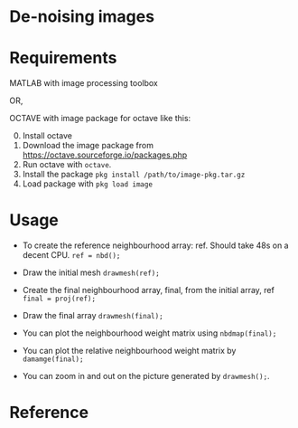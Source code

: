 # De-noising images 



# Requirements

MATLAB with image processing toolbox

OR,

OCTAVE with image package for octave like this:

0. Install octave
1. Download the image package from https://octave.sourceforge.io/packages.php
2. Run octave with `octave`.
3. Install the package `pkg install /path/to/image-pkg.tar.gz`
4. Load package with `pkg load image`

# Usage

* To create the reference neighbourhood array: ref. Should take 48s on a decent CPU.
`ref = nbd();`

* Draw the initial mesh
`drawmesh(ref);  `

* Create the final neighbourhood array, final, from the initial array, ref
`final = proj(ref);   `

* Draw the final array
`drawmesh(final);  `


* You can plot the neighbourhood weight matrix using
`nbdmap(final);`
* You can plot the relative neighbourhood weight matrix by
`damamge(final);`
* You can zoom in and out on the picture generated by `drawmesh();`.

# Reference


